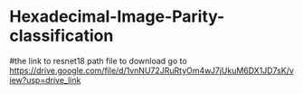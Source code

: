 # Hexadecimal-Image-Parity-classification

#the link to resnet18 path file to download go to   https://drive.google.com/file/d/1vnNU72JRuRtyOm4wJ7jUkuM6DX1JD7sK/view?usp=drive_link
